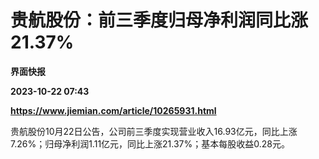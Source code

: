 # 贵航股份：前三季度归母净利润同比涨21.37%
**界面快报**

**2023-10-22 07:43**

**https://www.jiemian.com/article/10265931.html**

贵航股份10月22日公告，公司前三季度实现营业收入16.93亿元，同比上涨7.26%；归母净利润1.11亿元，同比上涨21.37%；基本每股收益0.28元。